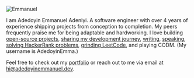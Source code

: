 <p align="left">
  <img src="https://komarev.com/ghpvc/?username=adedoyin-emmanuel&label=Profile%20views&color=0e75b6&style=flat" alt="Emmanuel" />
</p>

<!--<h3 align="left">Software Engineer</h3>-->

I am Adedoyin Emmanuel Adeniyi. A software engineer with over 4 years of experience shipping projects from conception to completion. My peers frequently praise me for being adaptable and hardworking. I love building <a href="https://github.com/adedoyin-emmanuel?tab=repositories" target="_blank">open-source projects</a>, <a href="https://x.com/Emmysoft_Tm" target="_blank">sharing my development journey</a>, <a href="https://adedoyin.hashnode.dev" target="_blank">writing</a>, <a href="https://youtube.com/@adedoyin-emma" target="_blank">speaking</a>, <a href="https://www.hackerrank.com/adedoyine535" target="_blank">solving HackerRank problems</a>, <a href="https://leetcode.com/u/Adedoyin-Emmanuel/" target="_blank">grinding LeetCode</a>, and playing CODM. (My username is AdedoyinEmma.) 

Feel free to check out my <a href="https://adedoyinemmanuel.dev" target="_blank">portfolio</a> or reach out to me via email at <a href="mailto:hi@adedoyinemmanuel.dev">hi@adedoyinemmanuel.dev</a>.







<!--

<a href="https://www.twitter.com/Emmysoft_Tm" target="_blank" rel="noreferrer"><img
src="https://img.shields.io/twitter/follow/Emmysoft_Tm?logo=twitter&style=for-the-badge"/></a>
<a href="https://www.github.com/adedoyin-emmanuel" target="_blank" rel="noreferrer"><img
src="https://img.shields.io/github/followers/adedoyin-emmanuel?logo=github&style=for-the-badge" /></a><a href="https://youtube.com/channel/UCDqR1aRuNB8y6RO9huL4c-w">
  <img alt="YouTube Channel Subscribers" src="https://img.shields.io/youtube/channel/subscribers/UCDqR1aRuNB8y6RO9huL4c-w?color=red&logo=youtube&style=for-the-badge">
</a>
<a href="https://www.youtube.com/@adedoyin-emmanuel-adeniyi">
  <img alt="YouTube Channel Views" src="https://img.shields.io/youtube/channel/views/UCDqR1aRuNB8y6RO9huL4c-w?color=blue&label=View%20count&logo=youtube&style=for-the-badge">
</a>


<h3>Find Me!</h3>

<p align="start">
  <a href="https://linktr.ee/adedoyin_emmanuel">
    <img src="https://skillicons.dev/icons?i=devto,github,gitlab,instagram,linkedin,mastodon,stackoverflow,twitter" />
  </a>
</p>

## Languages and Tools
 <p align="left">
  <a href="https://github.com/adedoyin-emmanuel?tab=repositories">
    <img src="https://skillicons.dev/icons?i=typescript,javascript,cs,html,css,bootstrap,tailwindcss,react,electron,dotnet,nodejs,express,mysql,postgres,mongodb,neovim,docker,sentry,github,jest,prisma,sequelize,postman,swagger" />
  </a>
</p>               
-->

<!--

## Support Me

<p>
    <a href="https://www.buymeacoffee.com/emmysoft">
      <img src="https://cdn.buymeacoffee.com/buttons/v2/default-yellow.png" width="150" style="border-radius: 0;"/>
    </a>
</p>
-->


<!--<h3>My GitHub Stats</h3>-->


<!-- <p><img align="left" src="https://github-readme-stats.vercel.app/api/top-langs?username=adedoyin-emmanuel&show_icons=true&locale=en&layout=compact&theme=github_dark_dimmed" alt="adedoyin-emmanuel" /></p>  -->

<!--<p>&nbsp;<img align="center" src="https://github-readme-stats.vercel.app/api?username=adedoyin-emmanuel&show_icons=true&locale=en&theme=github_dark_dimmed&include_all_commits=true" /></p>-->

<!-- <p>&nbsp;<img align="center" src="https://github-readme-streak-stats.herokuapp.com/?user=adedoyin-emmanuel&theme=github_dark_dimmed" alt="adedoyin-emmanuel" /></p> -->

